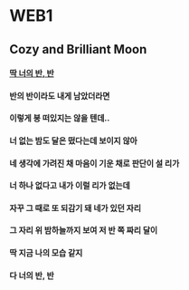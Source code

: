 # WEB1
<!DOCTYPE html>
<html>
    <head>
        <title>girl-with-emerald</title>
        <meta charset="utf-8">
    </head>
    <body>
        <h2>Cozy and Brilliant Moon</h2>
        <h4><a href="https://search.naver.com/search.naver?sm=tab_hty.top&where=nexearch&query=D+dean&oquery=%EC%97%90%EB%A9%94%EB%9E%84%EB%93%9C&tqi=hWRk0sprvN8ssvZbl%2BCssssssM0-048023">딱 너의 반, 반</a></h4> 
        <h4>반의 반이라도 내게 남았더라면
        <h4>이렇게 붕 떠있지는 않을 텐데..</h4>
        <h4>너 없는 밤도 달은 떴다는데 보이지 않아</h4>
        <h4>네 생각에 가려진 채 마음이 기운 채로 판단이 설 리가</h4>
        <h4> 너 하나 없다고 내가 이럴 리가 없는데</h4>
        <h4> 자꾸 그 때로 또 되감기 돼 네가 있던 자리</h4>
        <h4> 그 자리 위 밤하늘까지 보여 저 반 쪽 짜리 달이</h4>
        <h4> 딱 지금 나의 모습 같지</h4>
        <h4> 다 너의 반, 반 </h4>
    </body>
</html>
